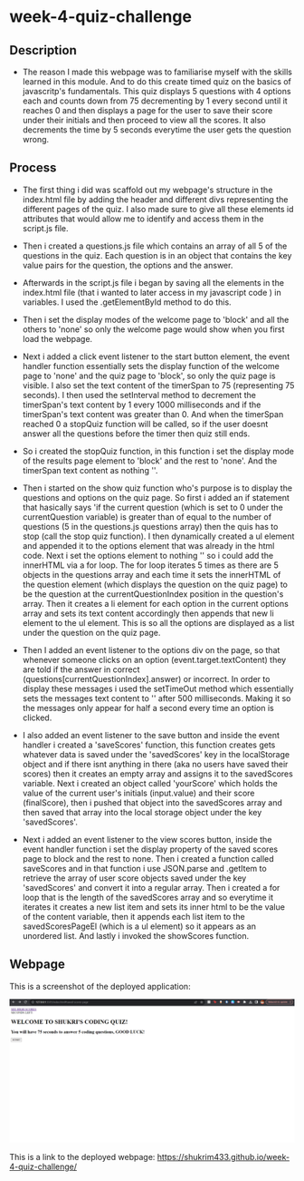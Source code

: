 # week-4-quiz-challenge

## Description

- The reason I made this webpage was to familiarise myself with the skills learned in this module. And to do this create timed quiz on the basics of javascritp's fundamentals. This quiz displays 5 questions with 4 options each and counts down from 75 decrementing by 1 every second until it reaches 0 and then displays a page for the user to save their score under their initials and then proceed to view all the scores. It also decrements the time by 5 seconds everytime the user gets the question wrong.

## Process

- The first thing i did was scaffold out my webpage's structure in the index.html file by adding the header and different divs representing the different pages of the quiz. I also made sure to give all these elements id attributes that would allow me to identify and access them in the script.js file.

- Then i created a questions.js file which contains an array of all 5 of the questions in the quiz. Each question is in an object that contains the key value pairs for the question, the options and the answer.

- Afterwards in the script.js file i began by saving all the elements in the index.html file (that i wanted to later access in my javascript code ) in variables. I used the .getElementById method to do this.

- Then i set the display modes of the welcome page to 'block' and all the others to 'none' so only the welcome page would show when you first load the webpage.

- Next i added a click event listener to the start button element, the event handler function essentially sets the display function of the welcome page to 'none' and the quiz page to 'block', so only the quiz page is visible. I also set the text content of the timerSpan to 75 (representing 75 seconds). I then used the setInterval method to decrement the timerSpan's text content by 1 every 1000 milliseconds and if the timerSpan's text content was greater than 0. And when the timerSpan reached 0 a stopQuiz function will be called, so if the user doesnt answer all the questions before the timer then quiz still ends.

- So i created the stopQuiz function, in this function i set the display mode of the results page element to 'block' and the rest to 'none'. And the timerSpan text content as nothing ''.

- Then i started on the show quiz function who's purpose is to display the questions and options on the quiz page. So first i added an if statement that hasically says 'if the current question (which is set to 0 under the currentQuestion variable) is greater than of equal to the number of questions (5 in the questions.js questions array) then the quis has to stop (call the stop quiz function). I then dynamically created a ul element and appended it to the options element that was already in the html code. Next i set the options element to nothing '' so i could add the innerHTML via a for loop. The for loop iterates 5 times as there are 5 objects in the questions array and each time it sets the innerHTML of the question element (which displays the question on the quiz page) to be the question at the currentQuestionIndex position in the question's array. Then it creates a li element for each option in the current options array and sets its text content accordingly then appends that new li element to the ul element. This is so all the options are displayed as a list under the question on the quiz page.

- Then I added an event listener to the options div on the page, so that whenever someone clicks on an option (event.target.textContent) they are told if the answer in correct (questions[currentQuestionIndex].answer) or incorrect. In order to display these messages i used the setTimeOut method which essentially sets the messages text content to '' after 500 milliseconds. Making it so the messages only appear for half a second every time an option is clicked.

- I also added an event listener to the save button and inside the event handler i created a 'saveScores' function, this function creates gets whatever data is saved under the 'savedScores' key in the localStorage object and if there isnt anything in there (aka no users have saved their scores) then it creates an empty array and assigns it to the savedScores variable. Next i created an object called 'yourScore' which holds the value of the current user's initials (input.value) and their score (finalScore), then i pushed that object into the savedScores array and then saved that array into the local storage object under the key 'savedScores'.

- Next i added an event listener to the view scores button, inside the event handler function i set the display property of the saved scores page to block and the rest to none. Then i created a function called saveScores and in that function i use JSON.parse and .getItem to retrieve the array of user score objects saved under the key 'savedScores' and convert it into a regular array. Then i created a for loop that is the length of the savedScores array and so everytime it iterates it creates a new list item and sets its inner html to be the value of the content variable, then it appends each list item to the savedScoresPageEl (which is a ul element) so it appears as an unordered list. And lastly i invoked the showScores function.



## Webpage

This is a screenshot of the deployed application:

![ screenshot of the webpage](./assets/webpage-4.png)


This is a link to the deployed webpage:
https://shukrim433.github.io/week-4-quiz-challenge/
